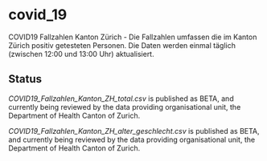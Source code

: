 # covid_19
COVID19 Fallzahlen Kanton Zürich - Die Fallzahlen umfassen die im Kanton Zürich positiv getesteten Personen. Die Daten werden einmal täglich (zwischen 12:00 und 13:00 Uhr) aktualisiert.

## Status
*COVID19_Fallzahlen_Kanton_ZH_total.csv* is published as BETA, and currently being reviewed by the data providing organisational unit, the Department of Health Canton of Zurich.

*COVID19_Fallzahlen_Kanton_ZH_alter_geschlecht.csv* is published as BETA, and currently being reviewed by the data providing organisational unit, the Department of Health Canton of Zurich.
